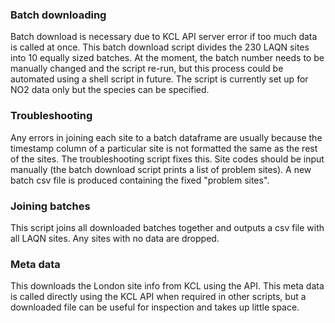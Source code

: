 ### Batch downloading
Batch download is necessary due to KCL API server error if too much data is called at once. This batch download script divides the 230 LAQN sites into 10 equally sized batches. At the moment, the batch number needs to be manually changed and the script re-run, but this process could be automated using a shell script in future. The script is currently set up for NO2 data only but the species can be specified. 

### Troubleshooting
Any errors in joining each site to a batch dataframe are usually because the timestamp column of a particular site is not formatted the same as the rest of the sites. The troubleshooting script fixes this. Site codes should be input manually (the batch download script prints a list of problem sites). A new batch csv file is produced containing the fixed "problem sites".

### Joining batches
This script joins all downloaded batches together and outputs a csv file with all LAQN sites. Any sites with no data are dropped.

### Meta data
This downloads the London site info from KCL using the API. This meta data is called directly using the KCL API when required in other scripts, but a downloaded file can be useful for inspection and takes up little space.
